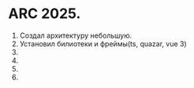 # ARC 2025.

1) Создал архитектуру небольшую.
2) Установил билиотеки и фреймы(ts, quazar, vue 3)
3) 
4) 
5) 
6)
